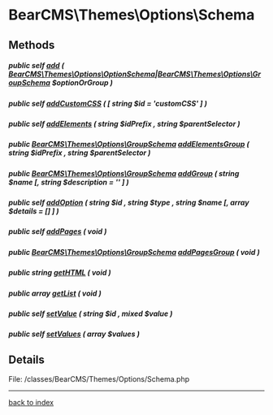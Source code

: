 # BearCMS\Themes\Options\Schema

## Methods

##### public self [add](bearcms.themes.options.schema.add.method.md) ( [BearCMS\Themes\Options\OptionSchema](bearcms.themes.options.optionschema.class.md)|[BearCMS\Themes\Options\GroupSchema](bearcms.themes.options.groupschema.class.md) $optionOrGroup )

##### public self [addCustomCSS](bearcms.themes.options.schema.addcustomcss.method.md) ( [ string $id = 'customCSS' ] )

##### public self [addElements](bearcms.themes.options.schema.addelements.method.md) ( string $idPrefix , string $parentSelector )

##### public [BearCMS\Themes\Options\GroupSchema](bearcms.themes.options.groupschema.class.md) [addElementsGroup](bearcms.themes.options.schema.addelementsgroup.method.md) ( string $idPrefix , string $parentSelector )

##### public [BearCMS\Themes\Options\GroupSchema](bearcms.themes.options.groupschema.class.md) [addGroup](bearcms.themes.options.schema.addgroup.method.md) ( string $name [, string $description = '' ] )

##### public self [addOption](bearcms.themes.options.schema.addoption.method.md) ( string $id , string $type , string $name [, array $details = [] ] )

##### public self [addPages](bearcms.themes.options.schema.addpages.method.md) ( void )

##### public [BearCMS\Themes\Options\GroupSchema](bearcms.themes.options.groupschema.class.md) [addPagesGroup](bearcms.themes.options.schema.addpagesgroup.method.md) ( void )

##### public string [getHTML](bearcms.themes.options.schema.gethtml.method.md) ( void )

##### public array [getList](bearcms.themes.options.schema.getlist.method.md) ( void )

##### public self [setValue](bearcms.themes.options.schema.setvalue.method.md) ( string $id , mixed $value )

##### public self [setValues](bearcms.themes.options.schema.setvalues.method.md) ( array $values )

## Details

File: /classes/BearCMS/Themes/Options/Schema.php

---

[back to index](index.md)

